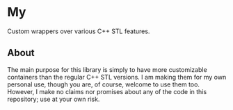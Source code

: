 # My

Custom wrappers over various C++ STL features.

## About

The main purpose for this library is simply to have more customizable containers than the regular C++ STL versions. I am making them for my own personal use, though you are, of course, welcome to use them too. However, I make no claims nor promises about any of the code in this repository; use at your own risk.
